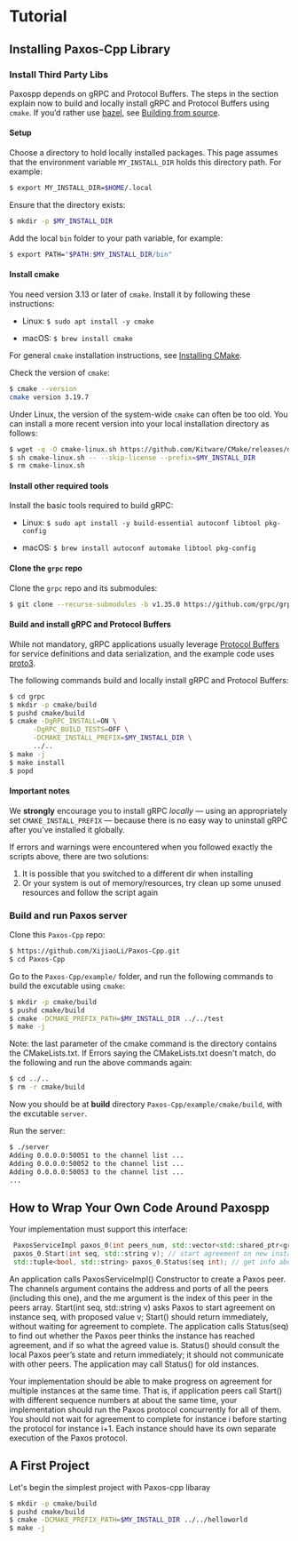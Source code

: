 # Tutorial

## Installing Paxos-Cpp Library

### Install Third Party Libs
Paxospp depends on gRPC and Protocol Buffers. The steps in the section explain now to build and locally install gRPC and Protocol Buffers using `cmake`. If you’d rather use [bazel](https://www.bazel.build/), see [Building from source](https://github.com/grpc/grpc/blob/master/BUILDING.md#build-from-source).

#### Setup

Choose a directory to hold locally installed packages. This page assumes that the environment variable `MY_INSTALL_DIR` holds this directory path. For example:

```sh
$ export MY_INSTALL_DIR=$HOME/.local
```

Ensure that the directory exists:

```sh
$ mkdir -p $MY_INSTALL_DIR
```

Add the local `bin` folder to your path variable, for example:

```sh
$ export PATH="$PATH:$MY_INSTALL_DIR/bin"
```

#### Install cmake

You need version 3.13 or later of `cmake`. Install it by following these instructions:

- Linux: `$ sudo apt install -y cmake`

- macOS: `$ brew install cmake`


For general `cmake` installation instructions, see [Installing CMake](https://cmake.org/install).

Check the version of `cmake`:

```sh
$ cmake --version
cmake version 3.19.7
```

Under Linux, the version of the system-wide `cmake` can often be too old. You can install a more recent version into your local installation directory as follows:

```sh
$ wget -q -O cmake-linux.sh https://github.com/Kitware/CMake/releases/download/v3.19.6/cmake-3.19.6-Linux-x86_64.sh
$ sh cmake-linux.sh -- --skip-license --prefix=$MY_INSTALL_DIR
$ rm cmake-linux.sh
```

#### Install other required tools

Install the basic tools required to build gRPC:

- Linux: `$ sudo apt install -y build-essential autoconf libtool pkg-config`

- macOS: `$ brew install autoconf automake libtool pkg-config`

#### Clone the `grpc` repo

Clone the `grpc` repo and its submodules:

```sh
$ git clone --recurse-submodules -b v1.35.0 https://github.com/grpc/grpc
```

#### Build and install gRPC and Protocol Buffers

While not mandatory, gRPC applications usually leverage [Protocol Buffers](https://developers.google.com/protocol-buffers) for service definitions and data serialization, and the example code uses [proto3](https://developers.google.com/protocol-buffers/docs/proto3).

The following commands build and locally install gRPC and Protocol Buffers:

```sh
$ cd grpc
$ mkdir -p cmake/build
$ pushd cmake/build
$ cmake -DgRPC_INSTALL=ON \
      -DgRPC_BUILD_TESTS=OFF \
      -DCMAKE_INSTALL_PREFIX=$MY_INSTALL_DIR \
      ../..
$ make -j
$ make install
$ popd
```

#### Important notes

We **strongly** encourage you to install gRPC *locally* — using an appropriately set `CMAKE_INSTALL_PREFIX` — because there is no easy way to uninstall gRPC after you’ve installed it globally.

If errors and warnings were encountered when you followed exactly the scripts above, there are two solutions:
1. It is possible that you switched to a different dir when installing
2. Or your system is out of memory/resources, try clean up some unused resources and follow the script again

### Build and run Paxos server

Clone this `Paxos-Cpp` repo:

```sh
$ https://github.com/XijiaoLi/Paxos-Cpp.git
$ cd Paxos-Cpp
```

Go to the `Paxos-Cpp/example/` folder, and run the following commands to build the excutable using `cmake`:

```sh
$ mkdir -p cmake/build
$ pushd cmake/build
$ cmake -DCMAKE_PREFIX_PATH=$MY_INSTALL_DIR ../../test  
$ make -j
```
Note: the last parameter of the cmake command is the directory contains the CMakeLists.txt. If Errors saying the CMakeLists.txt doesn't match, do the following and run the above commands again:

```sh
$ cd ../..
$ rm -r cmake/build
```

Now you should be at **build** directory `Paxos-Cpp/example/cmake/build`, with the excutable `server`.

Run the server:

```bash
$ ./server
Adding 0.0.0.0:50051 to the channel list ...
Adding 0.0.0.0:50052 to the channel list ...
Adding 0.0.0.0:50053 to the channel list ...
...
```

## How to Wrap Your Own Code Around Paxospp
Your implementation must support this interface:

```C++
 PaxosServiceImpl paxos_0(int peers_num, std::vector<std::shared_ptr<grpc::Channel>> channels, int me); 
 paxos_0.Start(int seq, std::string v); // start agreement on new instance
 std::tuple<bool, std::string> paxos_0.Status(seq int); // get info about an instance
```

An application calls PaxosServiceImpl() Constructor to create a Paxos peer. The channels argument contains the address and ports of all the peers (including this one), and the me argument is the index of this peer in the peers array. Start(int seq, std::string v) asks Paxos to start agreement on instance seq, with proposed value v; Start() should return immediately, without waiting for agreement to complete. The application calls Status(seq) to find out whether the Paxos peer thinks the instance has reached agreement, and if so what the agreed value is. Status() should consult the local Paxos peer’s state and return immediately; it should not communicate with other peers. The application may call Status() for old instances.

Your implementation should be able to make progress on agreement for multiple instances at the same time. That is, if application peers call Start() with different sequence numbers at about the same time, your implementation should run the Paxos protocol concurrently for all of them. You should not wait for agreement to complete for instance i before starting the protocol for instance i+1. Each instance should have its own separate execution of the Paxos protocol.

## A First Project

Let's begin the simplest project with Paxos-cpp libaray

```sh
$ mkdir -p cmake/build
$ pushd cmake/build
$ cmake -DCMAKE_PREFIX_PATH=$MY_INSTALL_DIR ../../helloworld  
$ make -j
```

